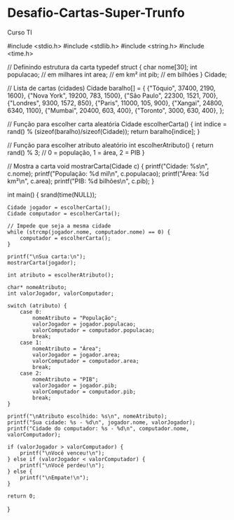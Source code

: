 # Desafio-Cartas-Super-Trunfo
Curso TI


#include <stdio.h>
#include <stdlib.h>
#include <string.h>
#include <time.h>

// Definindo estrutura da carta
typedef struct {
    char nome[30];
    int populacao;    // em milhares
    int area;         // em km²
    int pib;          // em bilhões
} Cidade;

// Lista de cartas (cidades)
Cidade baralho[] = {
    {"Tóquio",        37400, 2190, 1600},
    {"Nova York",     19200, 783, 1500},
    {"São Paulo",     22300, 1521, 700},
    {"Londres",       9300, 1572, 850},
    {"Paris",         11000, 105, 900},
    {"Xangai",        24800, 6340, 1100},
    {"Mumbai",        20400, 603, 400},
    {"Toronto",       3000, 630, 400},
};

// Função para escolher carta aleatória
Cidade escolherCarta() {
    int indice = rand() % (sizeof(baralho)/sizeof(Cidade));
    return baralho[indice];
}

// Função para escolher atributo aleatório
int escolherAtributo() {
    return rand() % 3; // 0 = população, 1 = área, 2 = PIB
}

// Mostra a carta
void mostrarCarta(Cidade c) {
    printf("Cidade: %s\n", c.nome);
    printf("População: %d mil\n", c.populacao);
    printf("Área: %d km²\n", c.area);
    printf("PIB: %d bilhões\n", c.pib);
}

int main() {
    srand(time(NULL));

    Cidade jogador = escolherCarta();
    Cidade computador = escolherCarta();

    // Impede que seja a mesma cidade
    while (strcmp(jogador.nome, computador.nome) == 0) {
        computador = escolherCarta();
    }

    printf("\nSua carta:\n");
    mostrarCarta(jogador);

    int atributo = escolherAtributo();

    char* nomeAtributo;
    int valorJogador, valorComputador;

    switch (atributo) {
        case 0:
            nomeAtributo = "População";
            valorJogador = jogador.populacao;
            valorComputador = computador.populacao;
            break;
        case 1:
            nomeAtributo = "Área";
            valorJogador = jogador.area;
            valorComputador = computador.area;
            break;
        case 2:
            nomeAtributo = "PIB";
            valorJogador = jogador.pib;
            valorComputador = computador.pib;
            break;
    }

    printf("\nAtributo escolhido: %s\n", nomeAtributo);
    printf("Sua cidade: %s - %d\n", jogador.nome, valorJogador);
    printf("Cidade do computador: %s - %d\n", computador.nome, valorComputador);

    if (valorJogador > valorComputador) {
        printf("\nVocê venceu!\n");
    } else if (valorJogador < valorComputador) {
        printf("\nVocê perdeu!\n");
    } else {
        printf("\nEmpate!\n");
    }

    return 0;
}
